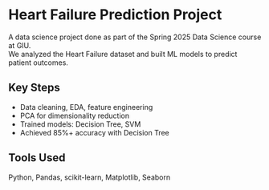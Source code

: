 # Heart Failure Prediction Project

A data science project done as part of the Spring 2025 Data Science course at GIU.  
We analyzed the Heart Failure dataset and built ML models to predict patient outcomes.

## Key Steps
- Data cleaning, EDA, feature engineering
- PCA for dimensionality reduction
- Trained models: Decision Tree, SVM
- Achieved 85%+ accuracy with Decision Tree

## Tools Used
Python, Pandas, scikit-learn, Matplotlib, Seaborn
